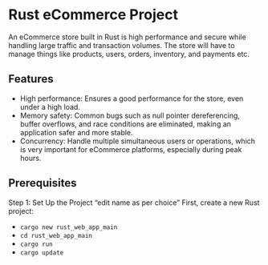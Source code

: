 # Rust eCommerce Project
An eCommerce store built in Rust is high performance and secure while handling large traffic and transaction volumes. The store will have to manage things like products, users, orders, inventory, and payments etc.

## Features
* High performance: Ensures a good performance for the store, even under a high load.
* Memory safety: Common bugs such as null pointer dereferencing, buffer overflows, and race conditions are eliminated, making an application safer and more stable.
* Concurrency: Handle multiple simultaneous users or operations, which is very important for eCommerce platforms, especially during peak hours.

## Prerequisites
Step 1: Set Up the Project “edit name as per choice”
First, create a new Rust project:
* `cargo new rust_web_app_main`
* `cd rust_web_app_main`
* `cargo run`
*  `cargo update`







